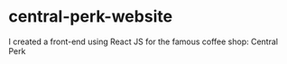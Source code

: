 # central-perk-website
I created a front-end using React JS for the famous coffee shop: Central Perk 
